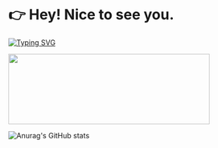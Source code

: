 # 👉 Hey! Nice to see you.
<a href="https://git.io/typing-svg"><img src="https://readme-typing-svg.demolab.com?font=Noto+Sans+Simplified+Chinese&weight=700&size=30&duration=4000&pause=1000&center=true&width=435&lines=%E4%B8%8D%E6%83%B3%E6%95%B2%E4%BB%A3%E7%A0%81%EF%BC%8C%E4%B8%8D%E4%BC%9A%E6%95%B2%E4%BB%A3%E7%A0%81" alt="Typing SVG" /></a>

<img width="400" height="140" src="https://card.yuy1n.io/card/76561198326110511/dark,badge,group">

![Anurag's GitHub stats](https://github-readme-stats.vercel.app/api?username=SolitaryEgo&show_icons=true&theme=radical)
